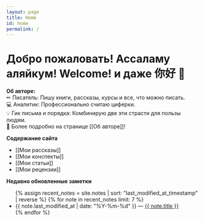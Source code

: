 ```yaml
---
layout: page
title: Home
id: home
permalink: /
---
```


# Добро пожаловать! Ассаламу аляйкум! Welcome! и даже 你好 👋

<strong>Об авторе:</strong></br>
✏ Писатель: Пишу книги, рассказы, курсы и все, что можно писать.</br>
💻 Аналитик: Профессионально считаю циферки.</br>
💡 Гик письма и порядка: Комбинирую две эти страсти для пользы людям.</br>
📍 Более подробно на странице [[Об авторе]]!



<strong>Содержание сайта</strong>
- [[Мои рассказы]]
- [[Мои конспекты]]
- [[Мои статьи]]
- [[Мои рецензии]]

<strong>Недавно обновленные заметки</strong>

<ul>
  {% assign recent_notes = site.notes | sort: "last_modified_at_timestamp" | reverse %}
  {% for note in recent_notes limit: 7 %}
    <li>
      {{ note.last_modified_at | date: "%Y-%m-%d" }} — <a class="internal-link" href="{{ site.baseurl }}{{ note.url }}">{{ note.title }}</a>
    </li>
  {% endfor %}
</ul>

<style>
  .wrapper {
    max-width: 46em;
  }
</style>
